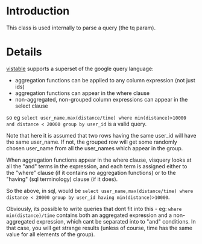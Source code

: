 # Introduction #

This class is used internally to parse a query (the tq param).


# Details #

[vistable](vistable.md) supports a superset of the google query language:
  * aggregation functions can be applied to any column expression (not just ids)
  * aggregation functions can appear in the where clause
  * non-aggregated, non-grouped column expressions can appear in the select clause

so eg `select user_name,max(distance/time) where min(distance)>10000 and distance < 20000 group by user_id` is a valid query.

Note that here it is assumed that two rows having the same user\_id will have the same user\_name. If not, the grouped row will get some randomly chosen user\_name from all the user\_names which appear in the group.

When aggregation functions appear in the where clause, visquery looks at all the "and" terms in the expression, and each term is assigned either to the "where" clause (if it contains no aggregation functions) or to the "having" (sql terminology) clause (if it does).

So the above, in sql, would be `select user_name,max(distance/time) where distance < 20000 group by user_id having min(distance)>10000`.

Obviously, its possible to write queries that dont fit into this - eg:
`where min(distance)/time` contains both an aggregated expression and a non-aggregated expression, which cant be separated into to "and" conditions. In that case, you will get strange results (unless of course, time has the same value for all elements of the group).
